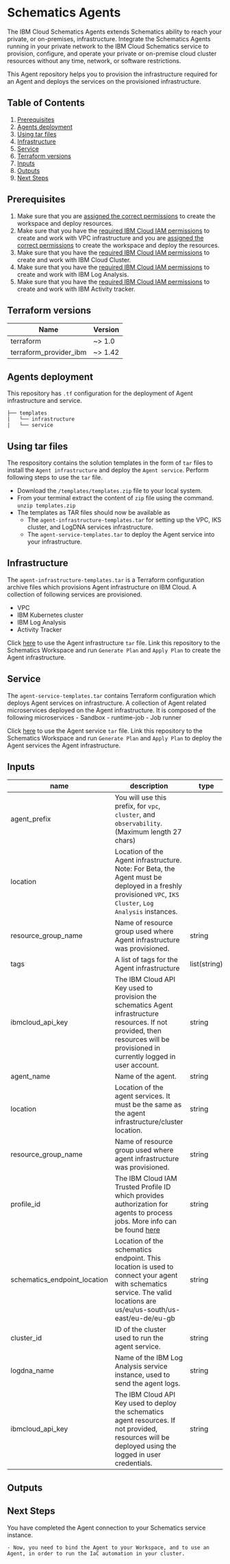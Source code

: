 # Schematics Agents

The IBM Cloud Schematics Agents extends Schematics ability to reach your private, or on-premises, infrastructure. Integrate the Schematics Agents running in your private network to the IBM Cloud Schematics service to provision, configure, and operate your private or on-premise cloud cluster resources without any time, network, or software restrictions.

This Agent repository helps you to provision the infrastructure required for an Agent and deploys the services on the provisioned infrastructure.

## Table of Contents

1. [Prerequisites](##Prerequisites)
2. [Agents deployment](##Agents-Deployment)
3. [Using tar files](##Using-Tar-Files)
4. [Infrastructure](##Infrastructure)
5. [Service](##Service)
6. [Terraform versions](##Terraform-Versions)
7. [Inputs](##Inputs)
8. [Outputs](##Outputs)
9. [Next Steps](##Next-Steps)

## Prerequisites

1. Make sure that you are [assigned the correct permissions](https://cloud.ibm.com/docs/schematics?topic=schematics-access) to create the workspace and deploy resources.
2. Make sure that you have the [required IBM Cloud IAM permissions](https://cloud.ibm.com/docs/vpc?topic=vpc-managing-user-permissions-for-vpc-resources) to create and work with VPC infrastructure and you are [assigned the correct permissions](https://cloud.ibm.com/docs/schematics?topic=schematics-access) to create the workspace and deploy the resources.
3. Make sure that you have the [required IBM Cloud IAM permissions](https://cloud.ibm.com/docs/containers?topic=containers-access_reference) to create and work with IBM Cloud Cluster.
4. Make sure that you have the [required IBM Cloud IAM permissions](https://cloud.ibm.com/docs/log-analysis?topic=log-analysis-iam) to create and work with IBM Log Analysis.
5. Make sure that you have the [required IBM Cloud IAM permissions](https://cloud.ibm.com/docs/activity-tracker?topic=activity-tracker-iam) to create and work with IBM Activity tracker.

## Terraform versions

|  **Name**                  | **Version** |
|  --------------------------| -------------|
|  terraform                 | ~> 1.0 |
|  terraform_provider_ibm    | ~> 1.42 |

## Agents deployment

This repository has `.tf` configuration for the deployment of Agent infrastructure and service.

```text
├── templates
|   └── infrastructure
|   └── service
```

## Using tar files

The respository contains the solution templates in the form of `tar` files to install the `Agent infrastructure` and deploy the `Agent service`. Perform following steps to use the `tar` file.

- Download the `/templates/templates.zip` file to your local system.
- From your terminal extract the content of `zip` file using the command. `unzip templates.zip`
- The templates as TAR files should now be available as
   - The `agent-infrastructure-templates.tar` for setting up the VPC, IKS cluster, and LogDNA services infrastructure. 
   - The `agent-service-templates.tar` to deploy the Agent service into your infrastructure. 

## Infrastructure
    
The `agent-infrastructure-templates.tar` is a Terraform configuration archive files which provisions Agent infrastructure on IBM Cloud. A collection of following services are provisioned.
- VPC
- IBM Kubernetes cluster
- IBM Log Analysis
- Activity Tracker

Click [here](https://cloud.ibm.com/docs/schematics?topic=schematics-agents-setup&interface=ui#agents-setup-infra-ui) to use the Agent infrastructure `tar` file. Link this repository to the Schematics Workspace and run `Generate Plan` and `Apply Plan` to create the Agent infrastructure.
    
## Service

The `agent-service-templates.tar` contains Terraform configuration which deploys Agent services on infrastructure. A collection of Agent related microservices deployed on the Agent infrastructure. It is composed of the following microservices
    - Sandbox
    - runtime-job
    - Job runner
    
Click [here](https://cloud.ibm.com/docs/schematics?topic=schematics-agents-setup&interface=ui#agents-setup-svc) to use the Agent service `tar` file. Link this repository to the Schematics Workspace and run `Generate Plan` and `Apply Plan` to deploy the Agent services the Agent infrastructure.

## Inputs

| name | description | type | required | default | sensitive |
| ---------- | -------- | -------------- | ---------- | ----------- | ----------- |
| agent_prefix | You will use this prefix, for `vpc`, `cluster`, and  `observability`. (Maximum length 27 chars) |  |  | my-project |  |
| location | Location of the Agent infrastructure.  Note: For Beta, the Agent must be deployed in a freshly provisioned `VPC`, `IKS Cluster`, `Log Analysis` instances. |  |  | `us-south` |  |
| resource_group_name | Name of resource group used where Agent infrastructure was provisioned. | string | &check; | |  |
| tags | A list of tags for the Agent infrastructure | list(string) | | my-project:agent | |
| ibmcloud_api_key | The IBM Cloud API Key used to provision the schematics Agent infrastructure resources. If not provided, then resources will be provisioned in currently logged in user account. | string | | | &check; |
| agent_name | Name of the agent. | string | | my-project | |
| location| Location of the agent services.  It must be the same as the agent infrastructure/cluster location. | string | | us-south | |
| resource_group_name | Name of resource group used where agent infrastructure was provisioned. | string | &check; | | |
| profile_id | The IBM Cloud IAM Trusted Profile ID which provides authorization for agents to process jobs. More info can be found [here](https://cloud.ibm.com/docs/account?topic=account-create-trusted-profile&interface=ui) | string | &check; | | &check; |
| schematics_endpoint_location | Location of the schematics endpoint. This location is used to connect your agent with schematics service. The valid locations are us/eu/us-south/us-east/eu-de/eu-gb | string | | `us-south` | |
| cluster_id | ID of the cluster used to run the agent service. | string | &check; | | |
| logdna_name | Name of the IBM Log Analysis service instance, used to send the agent logs. | string | &check; | | |
| ibmcloud_api_key | The IBM Cloud API Key used to deploy the schematics agent resources. If not provided, resources will be deployed using the logged in user credentials. | string | | | &check; |

## Outputs

<The expected output need to be added>

## Next Steps

You have completed the Agent connection to your Schematics service instance.

    - Now, you need to bind the Agent to your Workspace, and to use an Agent, in order to run the IaC automation in your cluster.
    
